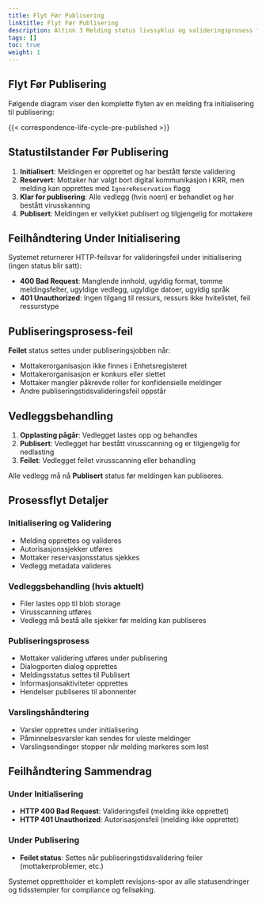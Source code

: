 ```yaml
---
title: Flyt Før Publisering
linktitle: Flyt Før Publisering
description: Altinn 3 Melding status livssyklus og valideringsprosess før publisering.
tags: []
toc: true
weight: 1
---
```


## Flyt Før Publisering

Følgende diagram viser den komplette flyten av en melding fra initialisering til publisering:

{{< correspondence-life-cycle-pre-published >}}

## Statustilstander Før Publisering

1. **Initialisert**: Meldingen er opprettet og har bestått første validering
2. **Reservert**: Mottaker har valgt bort digital kommunikasjon i KRR, men melding kan opprettes med `IgnoreReservation` flagg
3. **Klar for publisering**: Alle vedlegg (hvis noen) er behandlet og har bestått virusskanning
4. **Publisert**: Meldingen er vellykket publisert og tilgjengelig for mottakere

## Feilhåndtering Under Initialisering

Systemet returnerer HTTP-feilsvar for valideringsfeil under initialisering (ingen status blir satt):
- **400 Bad Request**: Manglende innhold, ugyldig format, tomme meldingsfelter, ugyldige vedlegg, ugyldige datoer, ugyldig språk
- **401 Unauthorized**: Ingen tilgang til ressurs, ressurs ikke hvitelistet, feil ressurstype

## Publiseringsprosess-feil

**Feilet** status settes under publiseringsjobben når:
- Mottakerorganisasjon ikke finnes i Enhetsregisteret
- Mottakerorganisasjon er konkurs eller slettet
- Mottaker mangler påkrevde roller for konfidensielle meldinger
- Andre publiseringstidsvalideringsfeil oppstår

## Vedleggsbehandling

1. **Opplasting pågår**: Vedlegget lastes opp og behandles
2. **Publisert**: Vedlegget har bestått virusscanning og er tilgjengelig for nedlasting
3. **Feilet**: Vedlegget feilet virusscanning eller behandling

Alle vedlegg må nå **Publisert** status før meldingen kan publiseres.

## Prosessflyt Detaljer

### Initialisering og Validering
- Melding opprettes og valideres
- Autorisasjonssjekker utføres
- Mottaker reservasjonsstatus sjekkes
- Vedlegg metadata valideres

### Vedleggsbehandling (hvis aktuelt)
- Filer lastes opp til blob storage
- Virusscanning utføres
- Vedlegg må bestå alle sjekker før melding kan publiseres

### Publiseringsprosess
- Mottaker validering utføres under publisering
- Dialogporten dialog opprettes
- Meldingsstatus settes til Publisert
- Informasjonsaktiviteter opprettes
- Hendelser publiseres til abonnenter

### Varslingshåndtering
- Varsler opprettes under initialisering
- Påminnelsesvarsler kan sendes for uleste meldinger
- Varslingsendinger stopper når melding markeres som lest

## Feilhåndtering Sammendrag

### Under Initialisering
- **HTTP 400 Bad Request**: Valideringsfeil (melding ikke opprettet)
- **HTTP 401 Unauthorized**: Autorisasjonsfeil (melding ikke opprettet)

### Under Publisering
- **Feilet status**: Settes når publiseringstidsvalidering feiler (mottakerproblemer, etc.)

Systemet opprettholder et komplett revisjons-spor av alle statusendringer og tidsstempler for compliance og feilsøking. 